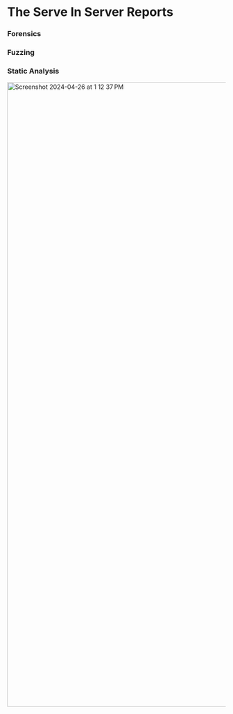 # The Serve In Server Reports
### Forensics 

### Fuzzing

### Static Analysis
<img width="1440" alt="Screenshot 2024-04-26 at 1 12 37 PM" src="https://github.com/hzc0104/TheServeInServer-SPRING2024-SQA/assets/164685184/4f59e64c-e73a-42ad-92f6-2f12b6fb61fe">
